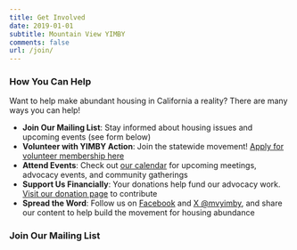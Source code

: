 ```yaml
---
title: Get Involved
date: 2019-01-01
subtitle: Mountain View YIMBY
comments: false
url: /join/
---
```


### How You Can Help

Want to help make abundant housing in California a reality? There are many ways you can help!

- **Join Our Mailing List**: Stay informed about housing issues and upcoming events (see form below)
- **Volunteer with YIMBY Action**: Join the statewide movement! [Apply for volunteer membership here](https://yimbyaction.org/volunteer-membership-application/)
- **Attend Events**: Check out [our calendar](/calendar/) for upcoming meetings, advocacy events, and community gatherings
- **Support Us Financially**: Your donations help fund our advocacy work. [Visit our donation page](/donate/) to contribute
- **Spread the Word**: Follow us on [Facebook](https://www.facebook.com/mvyimby) and [X @mvyimby](https://twitter.com/mvyimby), and share our content to help build the movement for housing abundance

### Join Our Mailing List

<link href='https://actionnetwork.org/css/style-embed-v3.css' rel='stylesheet' type='text/css' /><script src='https://actionnetwork.org/widgets/v4/form/join-mvyimby?format=js&source=widget'></script><div id='can-form-area-join-mvyimby' style='width: 100%'><!-- this div is the target for our HTML insertion --></div>
